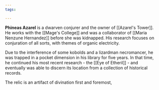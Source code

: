 ```yaml
---
tags:

---
```

**Phineas Azarel** is a dwarven conjurer and the owner of [[Azarel's Tower]]. He works with the [[Mage's College]] and was a collaborator of [[Maria Nenzune Hernandez]] before she was kidnapped. His research focuses on conjuration of all sorts, with themes of organic electricity.

Due to the interference of some kobolds and a lizardman necromancer, he was trapped in a pocket dimension in his library for five years. In that time, he continued his most recent research - the [[Eye of Etheril]] - and eventually was able to discern its location from a collection of historical records.

The relic is an artifact of divination first and foremost,